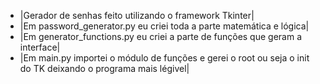 - |Gerador de senhas feito utilizando o framework Tkinter|
- |Em password_generator.py eu criei toda a parte matemática e lógica|
- |Em generator_functions.py eu criei a parte de funções que geram a interface|
- |Em main.py importei o módulo de funções e gerei o root ou seja o init do TK deixando o programa mais légivel|
